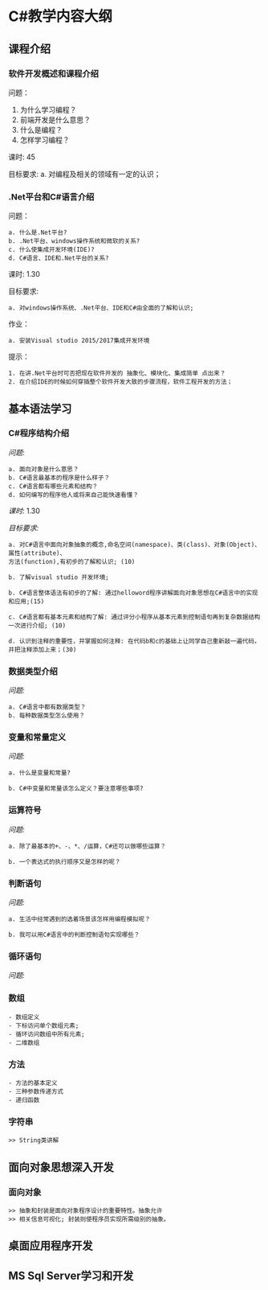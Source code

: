 # C#教学内容大纲


## 课程介绍

### 软件开发概述和课程介绍

问题：

 1. 为什么学习编程？
 2. 前端开发是什么意思？
 3. 什么是编程？
 4. 怎样学习编程？

课时: 45

目标要求: 
	a. 对编程及相关的领域有一定的认识；
	
### .Net平台和C#语言介绍

问题：
	
	a. 什么是.Net平台? 
	b. .Net平台、windows操作系统和微软的关系? 
	c. 什么使集成开发环境(IDE)?
	d. C#语言、IDE和.Net平台的关系?

课时: 1.30

目标要求: 

	a. 对windows操作系统、.Net平台、IDE和C#由全面的了解和认识;

作业：

	a. 安装Visual studio 2015/2017集成开发环境
	
提示：

	1. 在讲.Net平台时可否把现在软件开发的 抽象化、模块化、集成简单 点出来？
	2. 在介绍IDE的时候如何穿插整个软件开发大致的步骤流程，软件工程开发的方法；

## 基本语法学习
	
### C#程序结构介绍

*问题:*
	
	a. 面向对象是什么意思？
	b. C#语言最基本的程序是什么样子？
	c. C#语言都有哪些元素和结构？
	d. 如何编写的程序他人或将来自己能快速看懂？

*课时:* 1.30

*目标要求:*

	a. 对C#语言中面向对象抽象的概念,命名空间(namespace)、类(class)、对象(Object)、属性(attribute)、
	方法(function),有初步的了解和认识; (10)
	
	b. 了解visual studio 开发环境;
	
	b. C#语言整体语法有初步的了解: 通过helloword程序讲解面向对象思想在C#语言中的实现和应用;(15)
	
	c. C#语言都有基本元素和结构了解: 通过评分小程序从基本元素到控制语句再到复杂数据结构一次进行介绍; (10)
	
	d. 认识到注释的重要性，并掌握如何注释: 在代码b和c的基础上让同学自己重新敲一遍代码，并把注释添加上来；(30)
	
### 数据类型介绍
	
*问题:*

	a. C#语言中都有数据类型？
	b. 每种数据类型怎么使用？

### 变量和常量定义

*问题:*
	
	a. 什么是变量和常量?
	
	b. C#中变量和常量该怎么定义？要注意哪些事项?

### 运算符号

*问题:*

	a. 除了最基本的+、-、*、/运算，C#还可以做哪些运算？
	
	b. 一个表达式的执行顺序又是怎样的呢？
	
### 判断语句

*问题:*

	a. 生活中经常遇到的选着场景该怎样用编程模拟呢？
	
	b. 我可以用C#语言中的判断控制语句实现哪些？
	
### 循环语句

*问题:*

	
### 数组

	- 数组定义
	- 下标访问单个数组元素;
	- 循环访问数组中所有元素;
	- 二维数组

### 方法

	- 方法的基本定义
	- 三种参数传递方式
	- 递归函数

### 字符串

	>> String类讲解


## 面向对象思想深入开发

### 面向对象

	>> 抽象和封装是面向对象程序设计的重要特性。抽象允许
	>> 相关信息可视化; 封装则使程序员实现所需级别的抽象。

## 桌面应用程序开发

## MS Sql Server学习和开发
